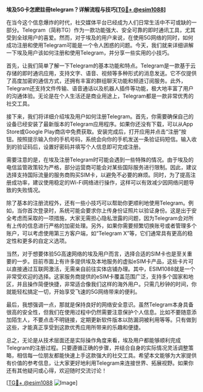 **埃及5G卡怎麽註冊telegram？详解流程与技巧[[TG💪+ @esim1088](https://t.me/s/esim1088)]**

在当今这个信息爆炸的时代，社交媒体平台已经成为人们日常生活中不可或缺的一部分。Telegram（简称TG）作为一款功能强大、安全可靠的即时通讯工具，尤其受到全球用户的喜爱。然而，对于埃及的用户来说，在使用5G网络的同时，如何成功注册和使用Telegram可能是一个令人困惑的问题。今天，我们就来详细讲解一下埃及用户该如何注册和使用Telegram，并分享一些实用的小技巧。

首先，让我们简单了解一下Telegram的基本功能和特点。Telegram是一款基于云存储的即时通讯应用，支持文字、语音、视频等多种形式的消息发送。它不仅提供了高度加密的通信方式，还拥有丰富的群组聊天功能和频道订阅服务。此外，Telegram还支持文件传输、语音通话以及机器人插件等功能，极大地丰富了用户的沟通体验。无论是在个人生活还是商业用途上，Telegram都是一款非常优秀的社交工具。

接下来，我们将详细介绍埃及用户如何注册Telegram。首先，你需要确保自己的设备已经安装了最新版本的Telegram应用程序。如果你还没有下载，可以从App Store或Google Play商店中免费获取。安装完成后，打开应用并点击“注册”按钮。按照提示输入你的手机号码，系统会向你的手机发送一条验证码短信。输入收到的验证码后，设置好密码并填写个人信息即可完成注册。

需要注意的是，在埃及注册Telegram时可能会遇到一些特殊的情况。由于埃及的电信监管政策较为严格，部分运营商可能会对某些国际服务进行限制。因此，建议选择支持国际流量的服务商购买SIM卡，以避免不必要的麻烦。同时，为了提高注册成功率，建议使用稳定的Wi-Fi网络进行操作，这样可以有效减少因网络问题导致的失败情况。

除了基本的注册流程外，还有一些小技巧可以帮助你更顺利地使用Telegram。例如，当你首次登录时，系统可能会要求你上传身份证照片以验证身份。这是出于安全考虑而采取的一项措施，大家无需担心隐私泄露的问题，因为Telegram会对所有上传的信息进行严格的加密处理。另外，如果你需要频繁切换账号或者管理多个账户，可以考虑使用第三方客户端，如“Telegram X”等，它们通常具有更高的稳定性和更多的自定义选项。

当然，对于想要体验5G高速网络的埃及用户而言，选择合适的SIM卡也是至关重要的一步。目前市面上有许多提供埃及本地服务的虚拟eSIM卡产品，这些卡片可以直接通过互联网激活，无需亲自前往实体店铺办理。其中，ESIM1088就是一个非常受欢迎的选择。这家服务商提供的eSIM卡覆盖范围广泛，支持多个国家和地区，并且操作简便快捷，非常适合像我们这样的海外用户。只需几秒钟的时间，你就能轻松搞定一切，开始享受飞速的5G网络带来的便利。

最后，我想强调一点，那就是保持良好的网络安全意识。虽然Telegram本身具备很高的安全性，但我们在使用过程中仍然需要注意保护个人信息。比如不要随意添加陌生人，不要点击不明链接，定期更新软件版本以防漏洞被利用等等。只有做到这些，才能真正享受到这款优秀应用所带来的乐趣和便捷。

总之，无论是从技术层面还是实际操作角度来看，埃及用户都能够顺利完成Telegram的注册过程。只要遵循正确的步骤，并结合自身的实际情况灵活调整策略，相信每一位朋友都能快速上手这款强大的社交工具。希望本文能够为大家提供有价值的参考信息，让大家更好地利用Telegram来连接世界、拓展视野。如果你还有其他疑问或心得，欢迎随时交流讨论！

[[TG💪+ @esim1088](https://t.me/s/esim1088) ![Image](https://i.postimg.cc/4NQfJmqS/Snipaste-2025-05-13-00-14-12.png)]